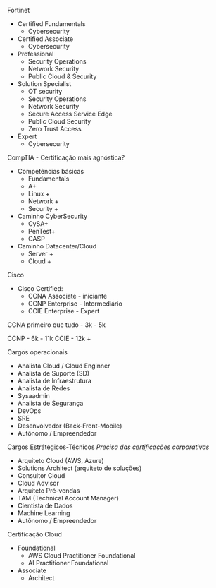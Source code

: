 
Fortinet 
- Certified Fundamentals
	- Cybersecurity
- Certified Associate
	- Cybersecurity
- Professional
	- Security Operations
	- Network Security
	- Public Cloud & Security
- Solution Specialist
	- OT security
	- Security Operations
	- Network Security
	- Secure Access Service Edge
	- Public Cloud Security
	- Zero Trust Access
- Expert
	- Cybersecurity

CompTIA - Certificação mais agnóstica?
- Competências básicas
	- Fundamentals
	- A+
	- Linux +
	- Network +
	- Security +
- Caminho CyberSecurity
	- CySA+
	- PenTest+
	- CASP
- Caminho Datacenter/Cloud
	- Server +
	- Cloud +

Cisco
- Cisco Certified:
	- CCNA Associate - iniciante
	- CCNP Enterprise - Intermediário
	- CCIE Enterprise - Expert

CCNA primeiro que tudo - 3k - 5k


CCNP - 6k - 11k 
CCIE - 12k +

Cargos operacionais 

- Analista Cloud / Cloud Enginner
- Analista de Suporte (SD)
- Analista de Infraestrutura
- Analista de Redes
- Sysaadmin
- Analista de Segurança
- DevOps
- SRE
- Desenvolvedor (Back-Front-Mobile)
- Autônomo / Empreendedor

Cargos Estrátegicos-Técnicos
*Precisa das certificações corporativas*

- Arquiteto Cloud (AWS, Azure)
- Solutions Architect (arquiteto de soluções)
- Consultor Cloud
- Cloud Advisor
- Arquiteto Pré-vendas
- TAM (Technical Account Manager)
- Cientista de Dados
- Machine Learning
- Autônomo / Empreendedor


Certificação Cloud

- Foundational
	- AWS Cloud Practitioner Foundational
	- AI Practitioner Foundational
- Associate
	- Architect
